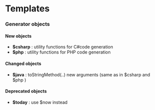 # Templates

### Generator objects&#x20;

#### New objects&#x20;

* **$csharp** : utility functions for C#code generation
* **$php** : utility functions for PHP code generation&#x20;

#### Changed objects&#x20;

* **$java** : toStringMethod(..) new arguments (same as in $csharp and $php )

#### Deprecated objects&#x20;

* **$today** : use $now instead




